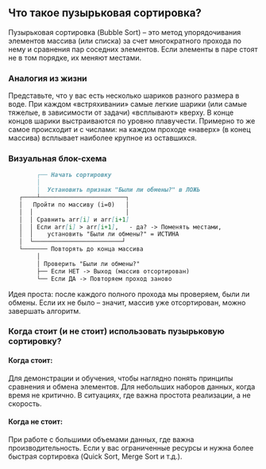 ## Что такое пузырьковая сортировка?

Пузырьковая сортировка (Bubble Sort) – это метод упорядочивания элементов массива (или списка) за счет многократного прохода по нему и сравнения пар соседних элементов. Если элементы в паре стоят не в том порядке, их меняют местами.

### Аналогия из жизни
Представьте, что у вас есть несколько шариков разного размера в воде. При каждом «встряхивании» самые легкие шарики (или самые тяжелые, в зависимости от задачи) «всплывают» кверху. В конце концов шарики выстраиваются по уровню плавучести. Примерно то же самое происходит и с числами: на каждом проходе «наверх» (в конец массива) всплывает наиболее крупное из оставшихся.

### Визуальная блок-схема

```md
        ┌── Начать сортировку
        │
        │  Установить признак "Были ли обмены?" в ЛОЖЬ
   ┌────┴────────────────────────┐
   │   Пройти по массиву (i=0)   │
   │  │                          │
   │  │ Сравнить arr[i] и arr[i+1]
   │  │ Если arr[i] > arr[i+1],   - да? -> Поменять местами, 
   │  │    установить "Были ли обмены?" = ИСТИНА
   │  └─────────────────────────┘
   └─────── Повторять до конца массива
        │
        │ Проверить "Были ли обмены?"
        ├── Если НЕТ -> Выход (массив отсортирован)
        └── Если ДА -> Повторяем проход заново

```

Идея проста: после каждого полного прохода мы проверяем, были ли обмены. Если их не было – значит, массив уже отсортирован, можно завершать алгоритм.


### Когда стоит (и не стоит) использовать пузырьковую сортировку?

#### Когда стоит:

Для демонстрации и обучения, чтобы наглядно понять принципы сравнения и обмена элементов.
Для небольших наборов данных, когда время не критично.
В ситуациях, где важна простота реализации, а не скорость.

#### Когда не стоит:

При работе с большими объемами данных, где важна производительность.
Если у вас ограниченные ресурсы и нужна более быстрая сортировка (Quick Sort, Merge Sort и т.д.).